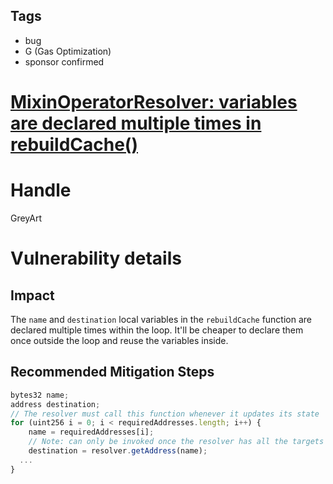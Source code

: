 ## Tags

- bug
- G (Gas Optimization)
- sponsor confirmed

# [MixinOperatorResolver: variables are declared multiple times in rebuildCache()](https://github.com/code-423n4/2021-11-nested-findings/issues/122) 

# Handle

GreyArt


# Vulnerability details

## Impact

The `name` and `destination` local variables in the `rebuildCache` function are declared multiple times within the loop. It'll be cheaper to declare them once outside the loop and reuse the variables inside. 

## Recommended Mitigation Steps

```jsx
bytes32 name;
address destination;
// The resolver must call this function whenever it updates its state
for (uint256 i = 0; i < requiredAddresses.length; i++) {
	name = requiredAddresses[i];
	// Note: can only be invoked once the resolver has all the targets needed added
	destination = resolver.getAddress(name);
  ...
}
```

